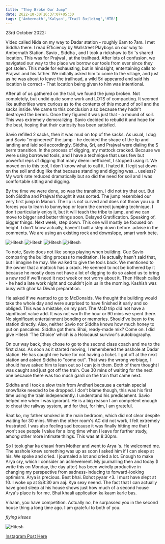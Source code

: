 ```yaml
---
title: "They Broke Our Jump"
date: 2022-10-30T16:37:07+05:30
tags: ['Ambernath','Kalyan','Trail Building','MTB']
---
```

23rd October 2022:

Video called Nida on my way to Dadar station - roughly 6am to 7am. I met Siddha there. I read Efficiency by Wallstreet Playboys on our way to Ambernath Station. Savio , Siddha , and I took a rickshaw to Sri 's shared location. This was for Prajwal , at the trailhead. After lots of confusion, we navigated our way to the place we borrow our tools from ever since they got stolen. This made for exhausting, but in hindsight, entertaining calls to Prajwal and his father. We initially asked him to come to the village, and just as he was about to leave the trailhead, a wild Sri appeared and said his location is correct - That location being given to him was intentional.

After all of us gathered on the trail, we found the jump broken. Not completely, but undid quite some work and LOTS of compacting. It seemed like authorities were curious as to the contents of this mound of soil and the sacks inside. We came to this conclusion also because they hadn't destroyed the berms. Once they figured it was just that - a mound of soil. This was extremely demoralizing. Savio decided to rebuild it and hope for the best, hoping that their curiosity has been satisfied.

Savio refilled 2 sacks, then it was mud on top of the sacks. As usual, I dug and Savio "engineered" the jump - he decided the shape of the lip and landing and laid soil accordingly. Siddha, Sri, and Prajwal were dialing the S berm transition. In the process of digging, my mattock cracked. Because we were using borrowed tools, and I have a technique that uses few but powerful reps of digging that many deem inefficient, I stopped using it. We moved on to this tool, I don't know what to call it. I hated it. I legit sat down on the soil and dug like that because standing and digging was... useless? My work rate reduced dramatically but so did the need for soil and I was comfortable sitting and digging.

By the time we were done, so was the transition. I did not try that out. But both Siddha and Prajwal thought it was sorted. The jump resembled our very first jump in Manori. The lip is not curved and does not throw you up. It forces you to learn to bunnyhop or learn the correct jumping technique. I don't particularly enjoy it, but it will teach the tribe to jump, and we can move to bigger and better things soon. Delayed Gratification.
Speaking of, bigger things. Next week, step down. This one will mostly be focused on height. I don't know actually, haven't built a step down before. advise in the comments. We are using an existing rock and downslope, smart work bete.

![Hitesh](/images/23oct2022/1.jpg)
![Hitesh](/images/23oct2022/2.jpg)
![Hitesh](/images/23oct2022/4.jpg)
![Hitesh](/images/23oct2022/5.jpg)

To note, Savio does not like songs playing when building. Cue Savio comparing the building process to meditation. He actually hasn't said that, but I imagine he may.
We walked to give the tools back. We mentioned to the owner that a mattock has a crack. He seemed to not be bothered by it because he mostly does not have a lot of digging to do so asked us to bring a new rod if we'll need it next week or not worry about it. Then Hitesh called - he had a late work night and couldn't join us in the morning. Kashish was busy with ghar ka Diwali preparation.

He asked if we wanted to go to McDonalds. We thought the building would take the whole day and were surprised to have finished it early and so obliged. This was a mistake, on my part. The McD trip did not have a significant value add. It was not worth the hour or 90 mins we spent there. No significant entertainment bonding or memories. Should've been to the station directly. Also, neither Savio nor Siddha knows how much honey to put on pancakes. Siddha got them. Bhai, ready-made mix? Come on. I did give Hitesh 'The Choice' which is a Holocaust survivor's autobiography.

On our way back, they chose to go to the second class coach and me to the first class. As soon as it started moving, I remembered the asshole at Dadar station. He has caught me twice for not having a ticket. I got off at the next station and asked Siddha to "come out". That was the wrong verbiage, I should have asked him to lean out so I can join them. Both of them thought I was caught and just got off the train. Cue 30 mins of waiting for the next one because there was too much gardi on the train that came next.

Siddha and I took a slow train from Andheri because a certain special snowflake needed to be dropped. I don't blame though, this was his first time using the train independently. I understand his predicament. Savio helped me when I was ignorant. He is a big reason I am competent enough to cheat the railway system, and for that, for him, I am grateful.

Raat ko, my father smoked in the main bedroom, which did not clear despite waiting for 30 mins. When the other room's AC did not work, I felt extremely frustrated. I was also feeling sad because it was finally hitting me that I won't see people I value for a long time when I leave for further study, among other more intimate things. This was at 8:30pm.

So I took ghar ka chaavi from Mother and went to Arya 's. He welcomed me. The asshole knew something was up as soon I asked him if I can sleep at his. We spoke and cried. I journaled a lot and cried a lot. Enough to make Arya cry, which I consider an achievement. My journalling then and today (I write this on Monday, the day after) has been weirdly productive in changing my perspective from sadness-inducing to forward-looking optimism. Arya is precious. Best bhai. Bohot pyaar <3. I must have slept at 10. I woke up at 8/8:30 am aaj. Kya sexy neend. The fact that I can actually have good sleep at his house shows just how much of a second house Arya's place is for me. Bhai khaali application ka kaam karle bas.

Vihaan, you have competition. Actually no, he surpassed you in the second house thing a long time ago. I am grateful to both of you.

*flying kisses*

![Hitesh](/images/23oct2022/3.jpg)

[Instagram Post Here](https://www.instagram.com/p/CkLIhTaN0Vi/)
